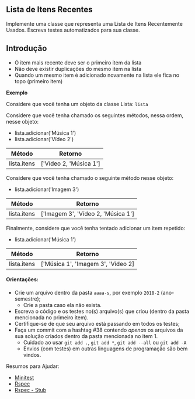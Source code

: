 ## Lista de Itens Recentes
Implemente uma classe que representa uma Lista de Itens Recentemente Usados.
Escreva testes automatizados para sua classe.

## Introdução

* O item mais recente deve ser o primeiro item da lista
* Não deve existir duplicações do mesmo item na lista
* Quando um mesmo item é adicionado novamente na lista ele fica no topo (primeiro item)

**Exemplo**

Considere que você tenha um objeto da classe Lista: `lista`

Considere que você tenha chamado os seguintes métodos, nessa ordem,
nesse objeto:
- lista.adicionar('Música 1')
- lista.adicionar('Vídeo 2')

| Método| Retorno |
| ------------- | ------------- |
| lista.itens  | ['Vídeo 2, 'Música 1']  |

Considere que você tenha chamado o seguinte método nesse objeto:
- lista.adicionar('Imagem 3')

| Método| Retorno |
| ------------- | ------------- |
| lista.itens  | ['Imagem 3', 'Vídeo 2, 'Música 1']  |

Finalmente, considere que você tenha tentado adicionar um item repetido:
- lista.adicionar('Música 1')

| Método| Retorno |
| ------------- | ------------- |
| lista.itens  | ['Música 1', 'Imagem 3', 'Vídeo 2]  |

#### Orientações:

- Crie um arquivo dentro da pasta `aaaa-s`, por exemplo `2018-2` (ano-semestre);
  - Crie a pasta caso ela não exista.
- Escreva o código e os testes no(s) arquivo(s) que criou (dentro da pasta mencionada no primeiro item).
- Certifique-se de que seu arquivo está passando em todos os testes;
- Faça um commit com a hashtag #38 contendo *apenas* os arquivos da sua solução criados dentro da pasta mencionada no item 1.
  - Cuidado ao usar `git add .`, `git add *`, `git add --all` ou `git add -A`
  - Envios (com testes) em outras linguagens de programação são bem vindos.

Resumos para Ajudar:

- [Minitest](https://gist.github.com/elissonmichael/6d2396a8c3a86697bb947724919d973a)
- [Rspec](https://gist.github.com/elissonmichael/455c7fa6f25f4cff6e493cd0f40135ea)
- [Rspec - Stub](https://gist.github.com/elissonmichael/b99ff1506080bc30cdc93e95cd509c6a)
